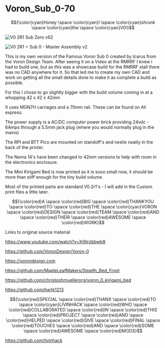 # Voron_Sub_0-70
 $${\color{cyan}Honey \space \color{cyan}I \space \color{cyan}shrunk \space \color{cyan}the \space \color{cyan}V0!}$$

![V0 2R1 Sub Zero v62](https://github.com/Driftrotor/Voron_V-SUB_0-70/assets/94327757/c3ed2734-bb66-4afe-bbbc-c02ec33edccb)

![V0 2R1 + Sub 0 - Master Assembly v2](https://github.com/Driftrotor/Voron_V-SUB_0-70/assets/94327757/0494c63b-297e-492f-a44c-6f231fd8777a)

 This is my own version of the Famous Voron Sub 0 created by Icarus from the Voron Design Team.
 After seeing it on a Video at the RMRRF I knew i had to build one, but as this was a showcase build for the RMRRF stall there was no CAD anywhere for it.
 So that led me to create my own CAD and work on getting all the small details done to make it as complete a build as possible.

 For this I chose to go slightly bigger with the build volume
 coming in at a whopping 42 x 42 x 42mm

 It uses MGN7H carriages and a 70mm rail.
 These can be found on Ali express.

 The power supply is a AC/DC computer power brick providing 24vdc - 6Amps through a 5.5mm jack plug (where you would normally plug in the mains)

 The RPI and BTT Pico are mounted on standoff's and nestle neatly in the back of the printer.

 The Nema 14's have been changed to 42mm versions to help with room in the electronics enclosure.

 The Mini Kirigami Bed is now printed as it is sooo small now, it should be more than stiff enough for the tiny build volume.

 Most of the printed parts are standard V0.2r1's - I will add in the Custom print files a little later.

$${\color{red}A \space \color{red}BIG \space \color{red}THANKYOU \space \color{red}TO \space \color{red}THE \space \color{cyan}VORON \space \color{red}DESIGN \space \color{red}TEAM \space \color{red}AND \space \color{red}THEIR \space \color{red}AWESOME \space \color{red}WORK}$$

 Links to original source material

https://www.youtube.com/watch?v=Xj9trzbbwb8

https://github.com/VoronDesign/Voron-0

https://vorondesign.com

https://github.com/MapleLeafMakers/Stealth_Bed_Front

https://github.com/christophmuellerorg/voron_0_kirigami_bed

https://github.com/hartk1213

$${\color{red}SPECIAL \space \color{red}THANX \space \color{red}TO \space \color{cyan}LIVINHACK \space \color{red}WHO \space \color{red}COLLABORATED \space \color{red}IN \space \color{red}THIS \space \color{red}PROJECT \space \color{red}AND \space \color{red}HELPED \space \color{red}GIVE \space \color{red}FINAL \space \color{red}TOUCHES \space \color{red}AND \space \color{red}SOME \space \color{red}AWESOME \space \color{red}MODS}$$

https://github.com/livinhack


